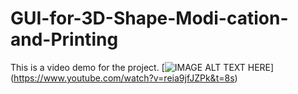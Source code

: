# GUI-for-3D-Shape-Modi-cation-and-Printing
This is a video demo for the project.
[![IMAGE ALT TEXT HERE](https://img.youtube.com/vi/reia9jfJZPk&t=8s/0.jpg)]
(https://www.youtube.com/watch?v=reia9jfJZPk&t=8s)
